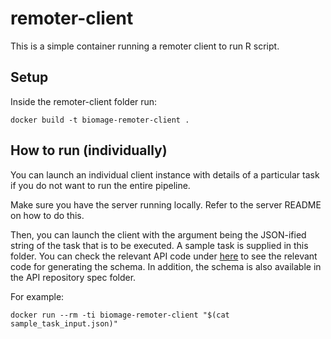 remoter-client
===============

This is a simple container running a remoter client to run R script.

Setup
-------------------------

Inside the remoter-client folder run: 

	docker build -t biomage-remoter-client .


How to run (individually)
-------------------------

You can launch an individual client instance with details of a particular task if
you do not want to run the entire pipeline.

Make sure you have the server running locally. Refer to the server README on how to do this.

Then, you can launch the client with the argument being the JSON-ified string
of the task that is to be executed. A sample task is supplied in this folder. You can check
the relevant API code under [here](https://github.com/biomage-ltd/api/tree/master/src/api/general-services/pipeline-manage/constructors) to see the relevant code for generating the schema. In addition, the schema
is also available in the API repository spec folder.

For example:

    docker run --rm -ti biomage-remoter-client "$(cat sample_task_input.json)"
